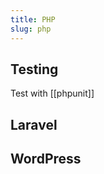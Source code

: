 ```yaml
---
title: PHP
slug: php
---
```


## Testing

Test with [[phpunit]]

## Laravel

## WordPress

